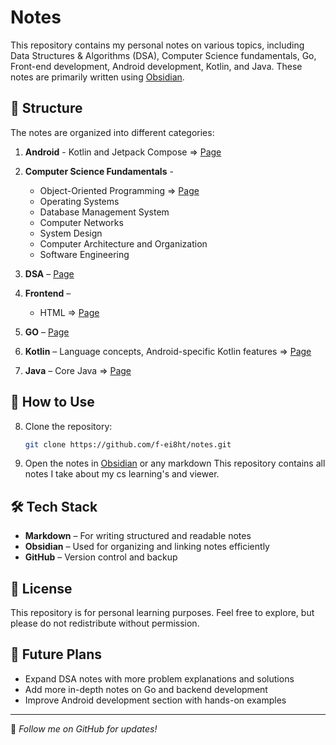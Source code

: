 # Notes 

This repository contains my personal notes on various topics, including Data Structures & Algorithms (DSA), Computer Science fundamentals, Go, Front-end development, Android development, Kotlin, and Java. These notes are primarily written using [Obsidian](https://obsidian.md/).

## 📁 Structure

The notes are organized into different categories:

1. **Android** - Kotlin and Jetpack Compose => [Page](Android.md)

2. **Computer Science Fundamentals** -
	- Object-Oriented Programming => [Page](OOPS.md)
	- Operating Systems
	- Database Management System
	- Computer Networks
	- System Design
	- Computer Architecture and Organization
	- Software Engineering

3. **DSA** – [Page](DSA.md)
4. **Frontend** – 
	- HTML => [Page](HTML)
5. **GO** – [Page](GO.md)
6. **Kotlin** – Language concepts, Android-specific Kotlin features => [Page](Kotlin.md)
7. **Java** – Core Java => [Page](Java.md)

## 🔧 How to Use
8. Clone the repository:
   ```sh
   git clone https://github.com/f-ei8ht/notes.git
   ```
9. Open the notes in [Obsidian](https://obsidian.md/) or any markdown This repository contains all notes I take about my cs learning's and viewer.

## 🛠 Tech Stack
- **Markdown** – For writing structured and readable notes
- **Obsidian** – Used for organizing and linking notes efficiently
- **GitHub** – Version control and backup

## 📜 License
This repository is for personal learning purposes. Feel free to explore, but please do not redistribute without permission.

## 🚀 Future Plans
- Expand DSA notes with more problem explanations and solutions
- Add more in-depth notes on Go and backend development
- Improve Android development section with hands-on examples

---
📌 _Follow me on GitHub for updates!_
